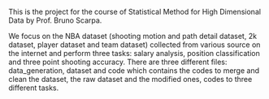 This is the project for the course of Statistical Method for High Dimensional Data by Prof. Bruno Scarpa. 

We focus on the NBA dataset (shooting motion and path detail dataset, 2k dataset, player dataset and team dataset) collected from various source on the internet and perform three tasks: salary analysis, position classification and three point shooting accuracy.
There are three different files: data_generation, dataset and code which contains the codes to merge and clean the dataset, the raw dataset and the modified ones, codes to three different tasks.
